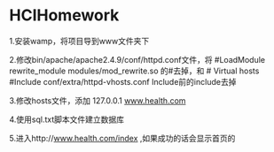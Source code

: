 # HCIHomework
1.安装wamp，将项目导到www文件夹下

2.修改bin/apache/apache2.4.9/conf/httpd.conf文件，将
\#LoadModule rewrite_module modules/mod_rewrite.so
的#去掉，和
\# Virtual hosts
\#Include conf/extra/httpd-vhosts.conf
Include前的include去掉

3.修改hosts文件，添加
127.0.0.1 www.health.com

4.使用sql.txt脚本文件建立数据库

5.进入http://www.health.com/index ,如果成功的话会显示首页的
